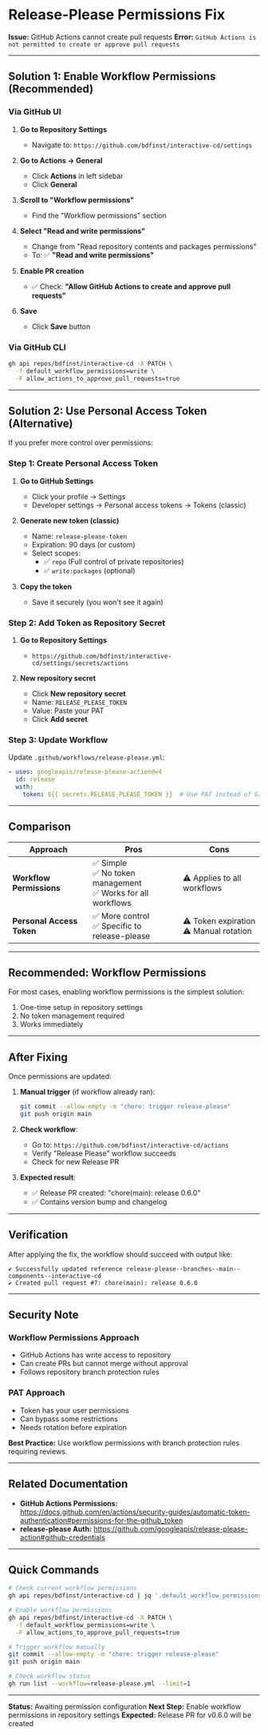 # Release-Please Permissions Fix

**Issue:** GitHub Actions cannot create pull requests
**Error:** `GitHub Actions is not permitted to create or approve pull requests`

---

## Solution 1: Enable Workflow Permissions (Recommended)

### Via GitHub UI

1. **Go to Repository Settings**
   - Navigate to: `https://github.com/bdfinst/interactive-cd/settings`

2. **Go to Actions → General**
   - Click **Actions** in left sidebar
   - Click **General**

3. **Scroll to "Workflow permissions"**
   - Find the "Workflow permissions" section

4. **Select "Read and write permissions"**
   - Change from "Read repository contents and packages permissions"
   - To: ✅ **"Read and write permissions"**

5. **Enable PR creation**
   - ✅ Check: **"Allow GitHub Actions to create and approve pull requests"**

6. **Save**
   - Click **Save** button

### Via GitHub CLI

```bash
gh api repos/bdfinst/interactive-cd -X PATCH \
  -f default_workflow_permissions=write \
  -F allow_actions_to_approve_pull_requests=true
```

---

## Solution 2: Use Personal Access Token (Alternative)

If you prefer more control over permissions:

### Step 1: Create Personal Access Token

1. **Go to GitHub Settings**
   - Click your profile → Settings
   - Developer settings → Personal access tokens → Tokens (classic)

2. **Generate new token (classic)**
   - Name: `release-please-token`
   - Expiration: 90 days (or custom)
   - Select scopes:
     - ✅ `repo` (Full control of private repositories)
     - ✅ `write:packages` (optional)

3. **Copy the token**
   - Save it securely (you won't see it again)

### Step 2: Add Token as Repository Secret

1. **Go to Repository Settings**
   - `https://github.com/bdfinst/interactive-cd/settings/secrets/actions`

2. **New repository secret**
   - Click **New repository secret**
   - Name: `RELEASE_PLEASE_TOKEN`
   - Value: Paste your PAT
   - Click **Add secret**

### Step 3: Update Workflow

Update `.github/workflows/release-please.yml`:

```yaml
- uses: googleapis/release-please-action@v4
  id: release
  with:
    token: ${{ secrets.RELEASE_PLEASE_TOKEN }}  # Use PAT instead of GITHUB_TOKEN
```

---

## Comparison

| Approach | Pros | Cons |
|----------|------|------|
| **Workflow Permissions** | ✅ Simple<br>✅ No token management<br>✅ Works for all workflows | ⚠️ Applies to all workflows |
| **Personal Access Token** | ✅ More control<br>✅ Specific to release-please | ⚠️ Token expiration<br>⚠️ Manual rotation |

---

## Recommended: Workflow Permissions

For most cases, enabling workflow permissions is the simplest solution:

1. One-time setup in repository settings
2. No token management required
3. Works immediately

---

## After Fixing

Once permissions are updated:

1. **Manual trigger** (if workflow already ran):
   ```bash
   git commit --allow-empty -m "chore: trigger release-please"
   git push origin main
   ```

2. **Check workflow**:
   - Go to: `https://github.com/bdfinst/interactive-cd/actions`
   - Verify "Release Please" workflow succeeds
   - Check for new Release PR

3. **Expected result**:
   - ✅ Release PR created: "chore(main): release 0.6.0"
   - ✅ Contains version bump and changelog

---

## Verification

After applying the fix, the workflow should succeed with output like:

```
✔ Successfully updated reference release-please--branches--main--components--interactive-cd
✔ Created pull request #7: chore(main): release 0.6.0
```

---

## Security Note

### Workflow Permissions Approach
- GitHub Actions has write access to repository
- Can create PRs but cannot merge without approval
- Follows repository branch protection rules

### PAT Approach
- Token has your user permissions
- Can bypass some restrictions
- Needs rotation before expiration

**Best Practice:** Use workflow permissions with branch protection rules requiring reviews.

---

## Related Documentation

- **GitHub Actions Permissions:** https://docs.github.com/en/actions/security-guides/automatic-token-authentication#permissions-for-the-github_token
- **release-please Auth:** https://github.com/googleapis/release-please-action#github-credentials

---

## Quick Commands

```bash
# Check current workflow permissions
gh api repos/bdfinst/interactive-cd | jq '.default_workflow_permissions'

# Enable workflow permissions
gh api repos/bdfinst/interactive-cd -X PATCH \
  -f default_workflow_permissions=write \
  -F allow_actions_to_approve_pull_requests=true

# Trigger workflow manually
git commit --allow-empty -m "chore: trigger release-please"
git push origin main

# Check workflow status
gh run list --workflow=release-please.yml --limit=1
```

---

**Status:** Awaiting permission configuration
**Next Step:** Enable workflow permissions in repository settings
**Expected:** Release PR for v0.6.0 will be created
